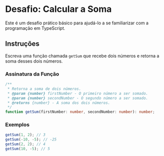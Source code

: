 # Desafio: Calcular a Soma

Este é um desafio prático básico para ajudá-lo a se familiarizar com a programação em TypeScript.

## Instruções

Escreva uma função chamada `getSum` que recebe dois números e retorna a soma desses dois números.

### Assinatura da Função

```typescript
/**
 * Retorna a soma de dois números.
 * @param {number} firstNumber - O primeiro número a ser somado.
 * @param {number} secondNumber - O segundo número a ser somado.
 * @returns {number} - A soma dos dois números.
 */
function getSum(firstNumber: number, secondNumber: number): number;
```

### Exemplos

```typescript
getSum(1, 2); // 3
getSum(-10, -5); // -25
getSum(2, 2); // 4
getSum(10, -5); // 5
```





